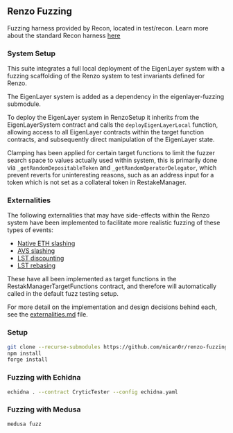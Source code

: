 ## Renzo Fuzzing

Fuzzing harness provided by Recon, located in test/recon. Learn more about the standard Recon harness [here](https://getrecon.substack.com/p/building-a-test-harness-with-recon?r=34r2zr) 

### System Setup

This suite integrates a full local deployment of the EigenLayer system with a fuzzing scaffolding of the Renzo system to test invariants defined for Renzo.

The EigenLayer system is added as a dependency in the eigenlayer-fuzzing submodule. 

To deploy the EigenLayer system in RenzoSetup it inherits from the  EigenLayerSystem contract and calls the `deployEigenLayerLocal` function, allowing access to all EigenLayer contracts within the target function contracts, and subsequently direct manipulation of the EigenLayer state. 

Clamping has been applied for certain target functions to limit the fuzzer search space to values actually used within system, this is primarily done via `_getRandomDepositableToken` and `_getRandomOperatorDelegator`, which prevent reverts for uninteresting reasons, such as an address input for a token which is not set as a collateral token in RestakeManager. 

### Externalities 

The following externalities that may have side-effects within the Renzo system have been implemented to facilitate more realistic fuzzing of these types of events:

- [Native ETH slashing](https://github.com/nican0r/renzo-fuzzing/blob/4364ec80cce740bbafb09be1aab8929faf3e1c96/test/recon/RestakeManagerTargets.sol#L120-L124)
- [AVS slashing](https://github.com/nican0r/renzo-fuzzing/blob/4364ec80cce740bbafb09be1aab8929faf3e1c96/test/recon/RestakeManagerTargets.sol#L127-L135)
- [LST discounting](https://github.com/nican0r/renzo-fuzzing/blob/4364ec80cce740bbafb09be1aab8929faf3e1c96/test/recon/RestakeManagerTargets.sol#L138-L152)
- [LST rebasing](https://github.com/nican0r/renzo-fuzzing/blob/4364ec80cce740bbafb09be1aab8929faf3e1c96/test/recon/RestakeManagerTargets.sol#L156-L172)

These have all been implemented as target functions in the RestakManagerTargetFunctions contract, and therefore will automatically called in the default fuzz testing setup.

For more detail on the implementation and design decisions behind each, see the [externalities.md](https://github.com/nican0r/renzo-fuzzing/blob/main/externalities.md) file.

### Setup

```bash
git clone --recurse-submodules https://github.com/nican0r/renzo-fuzzing
npm install
forge install
```

### Fuzzing with Echidna
```bash
echidna . --contract CryticTester --config echidna.yaml
```

### Fuzzing with Medusa
```
medusa fuzz
```

